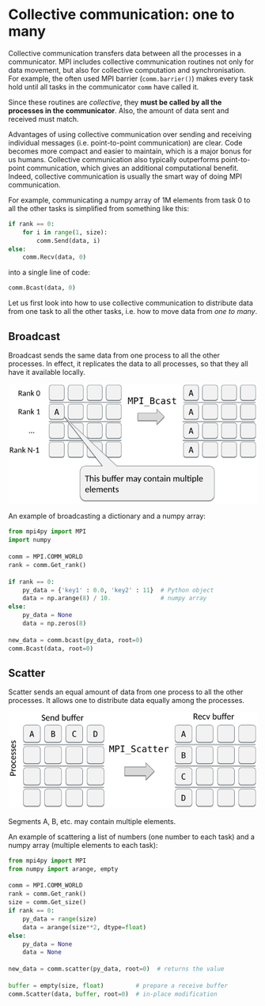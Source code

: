 # Collective communication: one to many

Collective communication transfers data between all the processes in a
communicator. MPI includes collective communication routines not only for
data movement, but also for collective computation and synchronisation. For
example, the often used MPI barrier (`comm.barrier()`) makes every task hold
until all tasks in the communicator `comm` have called it.

Since these routines are *collective*, they **must be called by all the
processes in the communicator**. Also, the amount of data sent and received
must match.

Advantages of using collective communication over sending and receiving
individual messages (i.e. point-to-point communication) are clear. Code
becomes more compact and easier to maintain, which is a major bonus for us
humans. Collective communication also typically outperforms point-to-point
communication, which gives an additional computational benefit. Indeed,
collective communication is usually the smart way of doing MPI communication.

For example, communicating a numpy array of 1M elements from task 0 to all
the other tasks is simplified from something like this:
```python
if rank == 0:
    for i in range(1, size):
        comm.Send(data, i)
else:
    comm.Recv(data, 0)
```

into a single line of code:
```python
comm.Bcast(data, 0)
```

Let us first look into how to use collective communication to distribute data
from one task to all the other tasks, i.e. how to move data from *one to many*.


## Broadcast

Broadcast sends the same data from one process to all the other processes. In
effect, it replicates the data to all processes, so that they all have it
available locally.

![](../../img/mpi-bcast.png)

An example of broadcasting a dictionary and a numpy array:
```python
from mpi4py import MPI
import numpy

comm = MPI.COMM_WORLD
rank = comm.Get_rank()

if rank == 0:
    py_data = {'key1' : 0.0, 'key2' : 11}  # Python object
    data = np.arange(8) / 10.              # numpy array
else:
    py_data = None
    data = np.zeros(8)

new_data = comm.bcast(py_data, root=0)
comm.Bcast(data, root=0)
```


## Scatter

Scatter sends an equal amount of data from one process to all the other
processes. It allows one to distribute data equally among the processes.

![](../../img/mpi-scatter.png)

Segments A, B, etc. may contain multiple elements.

An example of scattering a list of numbers (one number to each task) and a
numpy array (multiple elements to each task):
```python
from mpi4py import MPI
from numpy import arange, empty

comm = MPI.COMM_WORLD
rank = comm.Get_rank()
size = comm.Get_size()
if rank == 0:
    py_data = range(size)
    data = arange(size**2, dtype=float)
else:
    py_data = None
    data = None

new_data = comm.scatter(py_data, root=0)  # returns the value

buffer = empty(size, float)         # prepare a receive buffer
comm.Scatter(data, buffer, root=0)  # in-place modification
```
